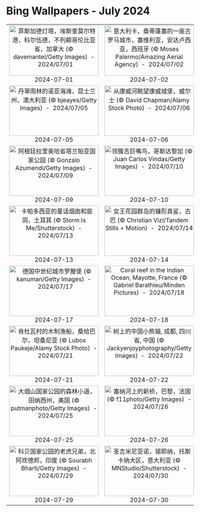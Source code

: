 # Bing Wallpapers - July 2024

| | | | |
|:-------------------------:|:-------------------------:|:-------------------------:|:-------------------------:|
| <a href="https://cn.bing.com/th?id=OHR.FisgardLighthouse_ZH-CN5474064913_UHD.jpg" target="_blank"><img src="https://cn.bing.com/th?id=OHR.FisgardLighthouse_ZH-CN5474064913_UHD.jpg&w=480" width="240" height="135" alt="菲斯加德灯塔，埃斯奎莫尔特港，科尔伍德，不列颠哥伦比亚省，加拿大 (© davemantel/Getty Images)  -  2024/07/01" title="菲斯加德灯塔，埃斯奎莫尔特港，科尔伍德，不列颠哥伦比亚省，加拿大 (© davemantel/Getty Images)  -  2024/07/01"></a><br>2024-07-01<br> | <a href="https://cn.bing.com/th?id=OHR.ItalicaRuins_ZH-CN5932138207_UHD.jpg" target="_blank"><img src="https://cn.bing.com/th?id=OHR.ItalicaRuins_ZH-CN5932138207_UHD.jpg&w=480" width="240" height="135" alt="意大利卡，桑蒂蓬塞的一座古罗马城市，塞维利亚，安达卢西亚，西班牙 (© Moses Palermo/Amazing Aerial Agency)  -  2024/07/02" title="意大利卡，桑蒂蓬塞的一座古罗马城市，塞维利亚，安达卢西亚，西班牙 (© Moses Palermo/Amazing Aerial Agency)  -  2024/07/02"></a><br>2024-07-02<br> | <a href="https://cn.bing.com/th?id=OHR.MeerkatManor_ZH-CN2486051161_UHD.jpg" target="_blank"><img src="https://cn.bing.com/th?id=OHR.MeerkatManor_ZH-CN2486051161_UHD.jpg&w=480" width="240" height="135" alt="猫鼬家族 (© anetapics/Shutterstock)  -  2024/07/03" title="猫鼬家族 (© anetapics/Shutterstock)  -  2024/07/03"></a><br>2024-07-03<br> | <a href="https://cn.bing.com/th?id=OHR.ZaharaDeLaSierra_ZH-CN6500182265_UHD.jpg" target="_blank"><img src="https://cn.bing.com/th?id=OHR.ZaharaDeLaSierra_ZH-CN6500182265_UHD.jpg&w=480" width="240" height="135" alt="扎哈拉德拉谢拉，安达卢西亚，西班牙 (© Francesco Carovillano/eStock Photo)  -  2024/07/04" title="扎哈拉德拉谢拉，安达卢西亚，西班牙 (© Francesco Carovillano/eStock Photo)  -  2024/07/04"></a><br>2024-07-04<br> |
| <a href="https://cn.bing.com/th?id=OHR.NoahBeach_ZH-CN6676061324_UHD.jpg" target="_blank"><img src="https://cn.bing.com/th?id=OHR.NoahBeach_ZH-CN6676061324_UHD.jpg&w=480" width="240" height="135" alt="丹翠雨林的诺亚海滩，昆士兰州，澳大利亚 (© bjeayes/Getty Images)  -  2024/07/05" title="丹翠雨林的诺亚海滩，昆士兰州，澳大利亚 (© bjeayes/Getty Images)  -  2024/07/05"></a><br>2024-07-05<br> | <a href="https://cn.bing.com/th?id=OHR.ConwyRiver_ZH-CN6871799250_UHD.jpg" target="_blank"><img src="https://cn.bing.com/th?id=OHR.ConwyRiver_ZH-CN6871799250_UHD.jpg&w=480" width="240" height="135" alt="从康威河眺望康威城堡，威尔士 (© David Chapman/Alamy Stock Photo)  -  2024/07/06" title="从康威河眺望康威城堡，威尔士 (© David Chapman/Alamy Stock Photo)  -  2024/07/06"></a><br>2024-07-06<br> | <a href="https://cn.bing.com/th?id=OHR.YenBaiTerraces_ZH-CN7224453501_UHD.jpg" target="_blank"><img src="https://cn.bing.com/th?id=OHR.YenBaiTerraces_ZH-CN7224453501_UHD.jpg&w=480" width="240" height="135" alt="越南安沛省木仓寨的水稻梯田 (© Kiatanan Sugsompian/Getty Images)  -  2024/07/07" title="越南安沛省木仓寨的水稻梯田 (© Kiatanan Sugsompian/Getty Images)  -  2024/07/07"></a><br>2024-07-07<br> | <a href="https://cn.bing.com/th?id=OHR.NorwayBlueberries_ZH-CN7643097235_UHD.jpg" target="_blank"><img src="https://cn.bing.com/th?id=OHR.NorwayBlueberries_ZH-CN7643097235_UHD.jpg&w=480" width="240" height="135" alt="野生蓝莓 (© Baac3nes/Getty Images)  -  2024/07/08" title="野生蓝莓 (© Baac3nes/Getty Images)  -  2024/07/08"></a><br>2024-07-08<br> |
| <a href="https://cn.bing.com/th?id=OHR.TalampayaNP_ZH-CN7905859626_UHD.jpg" target="_blank"><img src="https://cn.bing.com/th?id=OHR.TalampayaNP_ZH-CN7905859626_UHD.jpg&w=480" width="240" height="135" alt="阿根廷拉里奥哈省塔兰帕亚国家公园 (© Gonzalo Azumendi/Getty Images)  -  2024/07/09" title="阿根廷拉里奥哈省塔兰帕亚国家公园 (© Gonzalo Azumendi/Getty Images)  -  2024/07/09"></a><br>2024-07-09<br> | <a href="https://cn.bing.com/th?id=OHR.CollaredAracari_ZH-CN8787234462_UHD.jpg" target="_blank"><img src="https://cn.bing.com/th?id=OHR.CollaredAracari_ZH-CN8787234462_UHD.jpg&w=480" width="240" height="135" alt="领簇舌巨嘴鸟，哥斯达黎加 (© Juan Carlos Vindas/Getty Images)  -  2024/07/10" title="领簇舌巨嘴鸟，哥斯达黎加 (© Juan Carlos Vindas/Getty Images)  -  2024/07/10"></a><br>2024-07-10<br> | <a href="https://cn.bing.com/th?id=OHR.GangiSicily_ZH-CN9086944081_UHD.jpg" target="_blank"><img src="https://cn.bing.com/th?id=OHR.GangiSicily_ZH-CN9086944081_UHD.jpg&w=480" width="240" height="135" alt="甘吉，西西里岛，意大利 (© Andrea Caruso/Amazing Aerial Agency)  -  2024/07/11" title="甘吉，西西里岛，意大利 (© Andrea Caruso/Amazing Aerial Agency)  -  2024/07/11"></a><br>2024-07-11<br> | <a href="https://cn.bing.com/th?id=OHR.RainierWildflowers_ZH-CN7392242353_UHD.jpg" target="_blank"><img src="https://cn.bing.com/th?id=OHR.RainierWildflowers_ZH-CN7392242353_UHD.jpg&w=480" width="240" height="135" alt="雷尼尔山国家公园的野花，华盛顿州，美国 (© RomanKhomlyak/Getty Images)  -  2024/07/12" title="雷尼尔山国家公园的野花，华盛顿州，美国 (© RomanKhomlyak/Getty Images)  -  2024/07/12"></a><br>2024-07-12<br> |
| <a href="https://cn.bing.com/th?id=OHR.CappadociaRocks_ZH-CN9283633861_UHD.jpg" target="_blank"><img src="https://cn.bing.com/th?id=OHR.CappadociaRocks_ZH-CN9283633861_UHD.jpg&w=480" width="240" height="135" alt="卡帕多西亚的童话烟囱和窑洞，土耳其 (© Storm Is Me/Shutterstock)  -  2024/07/13" title="卡帕多西亚的童话烟囱和窑洞，土耳其 (© Storm Is Me/Shutterstock)  -  2024/07/13"></a><br>2024-07-13<br> | <a href="https://cn.bing.com/th?id=OHR.SilkyShark_ZH-CN9523915460_UHD.jpg" target="_blank"><img src="https://cn.bing.com/th?id=OHR.SilkyShark_ZH-CN9523915460_UHD.jpg&w=480" width="240" height="135" alt="女王花园群岛的镰形真鲨，古巴 (© Christian Vizl/Tandem Stills + Motion)  -  2024/07/14" title="女王花园群岛的镰形真鲨，古巴 (© Christian Vizl/Tandem Stills + Motion)  -  2024/07/14"></a><br>2024-07-14<br> | <a href="https://cn.bing.com/th?id=OHR.TateishiPark_ZH-CN9903501398_UHD.jpg" target="_blank"><img src="https://cn.bing.com/th?id=OHR.TateishiPark_ZH-CN9903501398_UHD.jpg&w=480" width="240" height="135" alt="立石公园，神奈川县，日本 (© blew_s/Shutterstock)  -  2024/07/15" title="立石公园，神奈川县，日本 (© blew_s/Shutterstock)  -  2024/07/15"></a><br>2024-07-15<br> | <a href="https://cn.bing.com/th?id=OHR.AncientOrkney_ZH-CN1110318653_UHD.jpg" target="_blank"><img src="https://cn.bing.com/th?id=OHR.AncientOrkney_ZH-CN1110318653_UHD.jpg&w=480" width="240" height="135" alt="斯卡拉布雷的新石器时代遗迹,奥克尼群岛,苏格兰 (© Paul Williams - FunkyStock/Getty Images)  -  2024/07/16" title="斯卡拉布雷的新石器时代遗迹,奥克尼群岛,苏格兰 (© Paul Williams - FunkyStock/Getty Images)  -  2024/07/16"></a><br>2024-07-16<br> |
| <a href="https://cn.bing.com/th?id=OHR.MedievalRothenburg_ZH-CN1522774136_UHD.jpg" target="_blank"><img src="https://cn.bing.com/th?id=OHR.MedievalRothenburg_ZH-CN1522774136_UHD.jpg&w=480" width="240" height="135" alt="德国中世纪城市罗滕堡 (© kanuman/Getty Images)  -  2024/07/17" title="德国中世纪城市罗滕堡 (© kanuman/Getty Images)  -  2024/07/17"></a><br>2024-07-17<br> | <a href="https://cn.bing.com/th?id=OHR.MayotteCoral_ZH-CN8106288026_UHD.jpg" target="_blank"><img src="https://cn.bing.com/th?id=OHR.MayotteCoral_ZH-CN8106288026_UHD.jpg&w=480" width="240" height="135" alt="Coral reef in the Indian Ocean, Mayotte, France (© Gabriel Barathieu/Minden Pictures)  -  2024/07/18" title="Coral reef in the Indian Ocean, Mayotte, France (© Gabriel Barathieu/Minden Pictures)  -  2024/07/18"></a><br>2024-07-18<br> | <a href="https://cn.bing.com/th?id=OHR.YoungJaguar_ZH-CN2249923627_UHD.jpg" target="_blank"><img src="https://cn.bing.com/th?id=OHR.YoungJaguar_ZH-CN2249923627_UHD.jpg&w=480" width="240" height="135" alt="河岸上的一只年轻美洲虎，潘塔纳尔，巴西 (© Tambako the Jaguar/Getty Images)  -  2024/07/19" title="河岸上的一只年轻美洲虎，潘塔纳尔，巴西 (© Tambako the Jaguar/Getty Images)  -  2024/07/19"></a><br>2024-07-19<br> | <a href="https://cn.bing.com/th?id=OHR.MineralMoon_ZH-CN2555749456_UHD.jpg" target="_blank"><img src="https://cn.bing.com/th?id=OHR.MineralMoon_ZH-CN2555749456_UHD.jpg&w=480" width="240" height="135" alt="月球 (© Victor Blum/Getty Images)  -  2024/07/20" title="月球 (© Victor Blum/Getty Images)  -  2024/07/20"></a><br>2024-07-20<br> |
| <a href="https://cn.bing.com/th?id=OHR.ZanzibarBoats_ZH-CN2915388379_UHD.jpg" target="_blank"><img src="https://cn.bing.com/th?id=OHR.ZanzibarBoats_ZH-CN2915388379_UHD.jpg&w=480" width="240" height="135" alt="肯杜瓦村的木制渔船，桑给巴尔，坦桑尼亚 (© Lubos Paukeje/Alamy Stock Photo)  -  2024/07/21" title="肯杜瓦村的木制渔船，桑给巴尔，坦桑尼亚 (© Lubos Paukeje/Alamy Stock Photo)  -  2024/07/21"></a><br>2024-07-21<br> | <a href="https://cn.bing.com/th?id=OHR.TheGreatHeat2024_ZH-CN6033129823_UHD.jpg" target="_blank"><img src="https://cn.bing.com/th?id=OHR.TheGreatHeat2024_ZH-CN6033129823_UHD.jpg&w=480" width="240" height="135" alt="树上的中国小熊猫, 成都, 四川省, 中国 (© Jackyenjoyphotography/Getty Images)  -  2024/07/22" title="树上的中国小熊猫, 成都, 四川省, 中国 (© Jackyenjoyphotography/Getty Images)  -  2024/07/22"></a><br>2024-07-22<br> | <a href="https://cn.bing.com/th?id=OHR.MethoniCastle_ZH-CN4054146065_UHD.jpg" target="_blank"><img src="https://cn.bing.com/th?id=OHR.MethoniCastle_ZH-CN4054146065_UHD.jpg&w=480" width="240" height="135" alt="迈索尼城堡，麦西尼亚州，希腊 (© Andrew Mayovskyy/Shutterstock)  -  2024/07/23" title="迈索尼城堡，麦西尼亚州，希腊 (© Andrew Mayovskyy/Shutterstock)  -  2024/07/23"></a><br>2024-07-23<br> | <a href="https://cn.bing.com/th?id=OHR.SheepCousins_ZH-CN4262132476_UHD.jpg" target="_blank"><img src="https://cn.bing.com/th?id=OHR.SheepCousins_ZH-CN4262132476_UHD.jpg&w=480" width="240" height="135" alt="北约克郡的黑面羊羊群，英格兰 (© R A Kearton/Getty Images)  -  2024/07/24" title="北约克郡的黑面羊羊群，英格兰 (© R A Kearton/Getty Images)  -  2024/07/24"></a><br>2024-07-24<br> |
| <a href="https://cn.bing.com/th?id=OHR.SmokyMountainTrail_ZH-CN4691667074_UHD.jpg" target="_blank"><img src="https://cn.bing.com/th?id=OHR.SmokyMountainTrail_ZH-CN4691667074_UHD.jpg&w=480" width="240" height="135" alt="大烟山国家公园的森林小道，田纳西州，美国 (© putmanphoto/Getty Images)  -  2024/07/25" title="大烟山国家公园的森林小道，田纳西州，美国 (© putmanphoto/Getty Images)  -  2024/07/25"></a><br>2024-07-25<br> | <a href="https://cn.bing.com/th?id=OHR.PontNeuf_ZH-CN3158359446_UHD.jpg" target="_blank"><img src="https://cn.bing.com/th?id=OHR.PontNeuf_ZH-CN3158359446_UHD.jpg&w=480" width="240" height="135" alt="塞纳河上的新桥，巴黎，法国 (© f11photo/Getty Images)  -  2024/07/26" title="塞纳河上的新桥，巴黎，法国 (© f11photo/Getty Images)  -  2024/07/26"></a><br>2024-07-26<br> | <a href="https://cn.bing.com/th?id=OHR.RhinelandVineyards_ZH-CN3332101688_UHD.jpg" target="_blank"><img src="https://cn.bing.com/th?id=OHR.RhinelandVineyards_ZH-CN3332101688_UHD.jpg&w=480" width="240" height="135" alt="摩泽尔河谷的葡萄园，莱茵兰-法尔茨，德国 (© Jorg Greuel/Getty Images)  -  2024/07/27" title="摩泽尔河谷的葡萄园，莱茵兰-法尔茨，德国 (© Jorg Greuel/Getty Images)  -  2024/07/27"></a><br>2024-07-27<br> | <a href="https://cn.bing.com/th?id=OHR.BeachHutsSweden_ZH-CN4193150313_UHD.jpg" target="_blank"><img src="https://cn.bing.com/th?id=OHR.BeachHutsSweden_ZH-CN4193150313_UHD.jpg&w=480" width="240" height="135" alt="斯科讷省海滩上的浴场小屋，瑞典 (© Martin Wahlborg/Getty Images)  -  2024/07/28" title="斯科讷省海滩上的浴场小屋，瑞典 (© Martin Wahlborg/Getty Images)  -  2024/07/28"></a><br>2024-07-28<br> |
| <a href="https://cn.bing.com/th?id=OHR.CorbettTigers_ZH-CN6927569938_UHD.jpg" target="_blank"><img src="https://cn.bing.com/th?id=OHR.CorbettTigers_ZH-CN6927569938_UHD.jpg&w=480" width="240" height="135" alt="科贝国家公园的老虎兄弟，北阿坎德邦，印度 (© Sourabh Bharti/Getty Images)  -  2024/07/29" title="科贝国家公园的老虎兄弟，北阿坎德邦，印度 (© Sourabh Bharti/Getty Images)  -  2024/07/29"></a><br>2024-07-29<br> | <a href="https://cn.bing.com/th?id=OHR.GimignanoTuscany_ZH-CN8059318824_UHD.jpg" target="_blank"><img src="https://cn.bing.com/th?id=OHR.GimignanoTuscany_ZH-CN8059318824_UHD.jpg&w=480" width="240" height="135" alt="圣吉米尼亚诺，锡耶纳，托斯卡纳大区，意大利亚 (© MNStudio/Shutterstock)  -  2024/07/30" title="圣吉米尼亚诺，锡耶纳，托斯卡纳大区，意大利亚 (© MNStudio/Shutterstock)  -  2024/07/30"></a><br>2024-07-30<br> | <a href="https://cn.bing.com/th?id=OHR.HoodoosBryce_ZH-CN8398575172_UHD.jpg" target="_blank"><img src="https://cn.bing.com/th?id=OHR.HoodoosBryce_ZH-CN8398575172_UHD.jpg&w=480" width="240" height="135" alt="石林，日落点，布莱斯峡谷国家公园，犹他州，美国 (© Tim Fitzharris/Minden Pictures)  -  2024/07/31" title="石林，日落点，布莱斯峡谷国家公园，犹他州，美国 (© Tim Fitzharris/Minden Pictures)  -  2024/07/31"></a><br>2024-07-31<br> |  |
